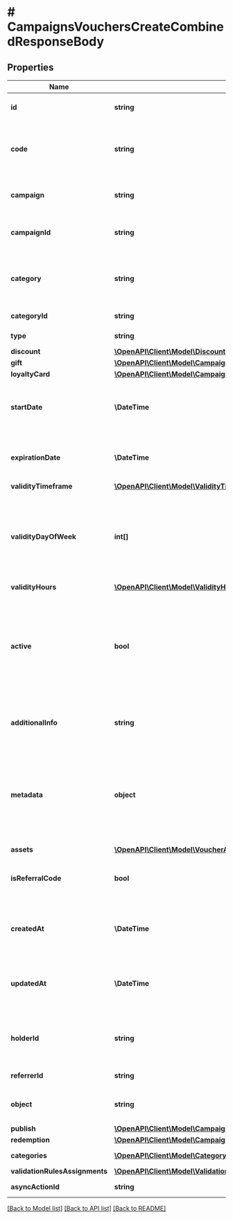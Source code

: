# # CampaignsVouchersCreateCombinedResponseBody

## Properties

Name | Type | Description | Notes
------------ | ------------- | ------------- | -------------
**id** | **string** | Assigned by the Voucherify API, identifies the voucher. | [optional]
**code** | **string** | A code that identifies a voucher. Pattern can use all letters of the English alphabet, Arabic numerals, and special characters. | [optional]
**campaign** | **string** | A unique campaign name, identifies the voucher&#39;s parent campaign. | [optional]
**campaignId** | **string** | Assigned by the Voucherify API, identifies the voucher&#39;s parent campaign. | [optional]
**category** | **string** | Tag defining the category that this voucher belongs to. Useful when listing vouchers using the List Vouchers endpoint. | [optional]
**categoryId** | **string** | Unique category ID assigned by Voucherify. | [optional]
**type** | **string** | Defines the type of the voucher. | [optional]
**discount** | [**\OpenAPI\Client\Model\Discount**](Discount.md) |  | [optional]
**gift** | [**\OpenAPI\Client\Model\CampaignsVouchersCreateCombinedResponseBodyGift**](CampaignsVouchersCreateCombinedResponseBodyGift.md) |  | [optional]
**loyaltyCard** | [**\OpenAPI\Client\Model\CampaignsVouchersCreateCombinedResponseBodyLoyaltyCard**](CampaignsVouchersCreateCombinedResponseBodyLoyaltyCard.md) |  | [optional]
**startDate** | **\DateTime** | Activation timestamp defines when the code starts to be active in ISO 8601 format. Voucher is *inactive before* this date. | [optional]
**expirationDate** | **\DateTime** | Expiration timestamp defines when the code expires in ISO 8601 format.  Voucher is *inactive after* this date. | [optional]
**validityTimeframe** | [**\OpenAPI\Client\Model\ValidityTimeframe**](ValidityTimeframe.md) |  | [optional]
**validityDayOfWeek** | **int[]** | Integer array corresponding to the particular days of the week in which the voucher is valid.  - &#x60;0&#x60; Sunday - &#x60;1&#x60; Monday - &#x60;2&#x60; Tuesday - &#x60;3&#x60; Wednesday - &#x60;4&#x60; Thursday - &#x60;5&#x60; Friday - &#x60;6&#x60; Saturday | [optional]
**validityHours** | [**\OpenAPI\Client\Model\ValidityHours**](ValidityHours.md) |  | [optional]
**active** | **bool** | A flag to toggle the voucher on or off. You can disable a voucher even though it&#39;s within the active period defined by the &#x60;start_date&#x60; and &#x60;expiration_date&#x60;.    - &#x60;true&#x60; indicates an *active* voucher - &#x60;false&#x60; indicates an *inactive* voucher | [optional]
**additionalInfo** | **string** | An optional field to keep any extra textual information about the code such as a code description and details. | [optional]
**metadata** | **object** | The metadata object stores all custom attributes assigned to the code. A set of key/value pairs that you can attach to a voucher object. It can be useful for storing additional information about the voucher in a structured format. | [optional]
**assets** | [**\OpenAPI\Client\Model\VoucherAssets**](VoucherAssets.md) |  | [optional]
**isReferralCode** | **bool** | Flag indicating whether this voucher is a referral code; &#x60;true&#x60; for campaign type &#x60;REFERRAL_PROGRAM&#x60;. | [optional]
**createdAt** | **\DateTime** | Timestamp representing the date and time when the voucher was created. The value is shown in the ISO 8601 format. | [optional]
**updatedAt** | **\DateTime** | Timestamp representing the date and time when the voucher was last updated in ISO 8601 format. | [optional]
**holderId** | **string** | Unique customer identifier of the redeemable holder. It equals to the customer ID assigned by Voucherify. | [optional]
**referrerId** | **string** | Unique identifier of the referring person. | [optional]
**object** | **string** | The type of the object represented by JSON. Default is &#x60;voucher&#x60;. | [optional] [default to 'voucher']
**publish** | [**\OpenAPI\Client\Model\CampaignsVouchersCreateCombinedResponseBodyPublish**](CampaignsVouchersCreateCombinedResponseBodyPublish.md) |  | [optional]
**redemption** | [**\OpenAPI\Client\Model\CampaignsVouchersCreateCombinedResponseBodyRedemption**](CampaignsVouchersCreateCombinedResponseBodyRedemption.md) |  | [optional]
**categories** | [**\OpenAPI\Client\Model\Category[]**](Category.md) | Contains details about the category. | [optional]
**validationRulesAssignments** | [**\OpenAPI\Client\Model\ValidationRulesAssignmentsList**](ValidationRulesAssignmentsList.md) |  | [optional]
**asyncActionId** | **string** | The ID of the scheduled asynchronous action. | [optional]

[[Back to Model list]](../../README.md#models) [[Back to API list]](../../README.md#endpoints) [[Back to README]](../../README.md)
